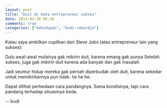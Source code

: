 ```yaml
---
layout: post
title: "Duit di mata entrepreneur sukses"
date: 2013-03-30 05:36
comments: true
categories: ["kehidupan", "budi-rahardjo"]
---
```


Kalau saya ambilkan cuplikan dari Steve Jobs (atau entrepreneur
lain yang sukses):

Dulu awal-awal mulainya gak mikirin duit, karena emang gak punya
Setelah sukses, juga gak mikirin duit karena ada banyak dan gak masalah

Jadi seumur hidup mereka gak pernah diperbudak oleh duit,
karena sekedar untuk memikirkannya pun tidak. he he he.

Dapat dilihat perbedaan cara pandangnya.
Sama kondisinya, tapi cara pandang terhadap situasinya beda.

-- budi
